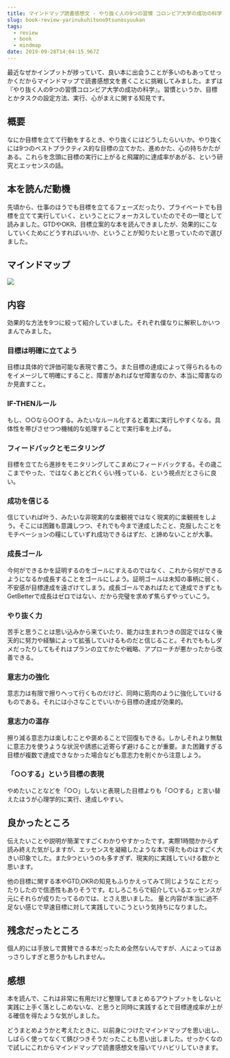 ```yaml
---
title: マインドマップ読書感想文 - やり抜く人の9つの習慣 コロンビア大学の成功の科学
slug: book-review-yarinukuhitono9tsunosyuukan
tags:
  - review
  - book
  - mindmap
date: 2019-09-28T14:04:15.967Z
---
```

最近なぜかインプットが捗っていて、良い本に出会うことが多いのもあってせっかくだからマインドマップで読書感想文を書くことに挑戦してみました。まずは『やり抜く人の9つの習慣コロンビア大学の成功の科学』。習慣というか、目標とかタスクの設定方法、実行、心がまえに関する知見です。

## 概要
なにか目標を立てて行動をするとき、やり抜くにはどうしたらいいか。やり抜くには9つのベストプラクティス的な目標の立てかた、進めかた、心の持ちかたがある。これらを念頭に目標の実行に上がると飛躍的に達成率があがる、という研究とエッセンスの話。

<AdCard asin="4799321137" title="やり抜く人の9つの習慣 コロンビア大学の成功の科学" image-url="https://images-na.ssl-images-amazon.com/images/I/51j3NbY%2BO0L._SX335_BO1,204,203,200_.jpg" date="2019-09-28" searchWords="やり抜く人の9つの習慣 コロンビア大学の成功の科学" />

## 本を読んだ動機
先頃から、仕事のほうでも目標を立てるフェーズだったり、プライベートでも目標を立てて実行していく、ということにフォーカスしていたのでその一環として読みました。GTDやOKR、目標立案的な本を読んできましたが、効果的にこなしていくためにどうすればいいか、ということが知りたいと思っていたので選びました。

## マインドマップ
![](https://lh3.googleusercontent.com/hJIPf8mUXwRbHJ3IlQg_FIVJf7V-N75MFBg4PrVFTVbhJGHMhQfMtDayrOPdcrdi3M8-vSmdQaCBrBrfwhLjPXoPxXvuw4euylTqlC-x0qiN0ZGd4xpKgo1CvCAh9aTnUBSNcHx4Dm2yZzqXxXe9y7xxt7nthQumyy2xb60MvXIQWnu-ZcC2NqbWKHbMZPkghgDa3_8tXjbRxNBZgNzeQ4SGQewQca-JvgbihsIWw_7Oiks0b-Mz3doCJPqijBP8Zh9wuOuiIEv7znk9oc5w44sXZtufr5oXvl0N6W7sKLt1HPHgYMeaJpAT4FECJZFxAd--rHAt1gCD5y1KoyJ59zHU-z7aL78bo_9iQLUhad2XkM5VIj2_zUg1LFt3JSpjKm9Zrj7YVX4bMAI9sAJd8cg019RayasdbBmCqwStWPwJGMM1zt9OHWsxAxxMQIsc0V4cP006u81GrFLE5tmhssEv2sCqu5Cui_R6d16IVt1UoUMcmKsnlI8f1Grlf5FcdzuxIFD0mYpo2xSiahrhnX8kBV-xgw0dNGo03kqTuglEd-EyUbSIjwxgHENZ-bhFFETcHARZQkVhJeNp_zTggWYdvyGqS-BlB2eNB5Pb5ROaXnEWWmtcDTLHJvgXK3srREwcpJ66O5Ji1EYrhOrIMUz98lRtxV3bUQtaHi7-VYPGe8q0JzGRv4KmpBVltoFcwmRtyIcCMOBLSiekewv4Ceb6qK_CzIFSoeDIhOc-rwSOrRQ=w1754-h1097-no)

## 内容
効果的な方法を9つに絞って紹介していました。それぞれ僕なりに解釈しかいつまんでみました。

### 目標は明確に立てよう
目標は具体的で評価可能な表現で書こう。また目標の達成によって得られるものをイメージして明確にすること、障害があればなぜ障害なのか、本当に障害なのか見直すこと。

### IF-THENルール
もし、○○なら○○する。みたいなルール化すると着実に実行しやすくなる。具体性を帯びさせつつ機械的な処理することで実行率を上げる。

### フィードバックとモニタリング
目標を立てたら進捗をモニタリングしてこまめにフィードバックする。その歳ここまでやった、ではなくあとどれくらい残っている、という視点だとさらに良い。

### 成功を信じる
信じていれば叶う、みたいな非現実的な楽観視ではなく現実的に楽観視をしよう。そこには困難も意識しつつ、それでも今まで達成したこと、克服したことをモチベーションの糧にしていずれ成功できるはずだ、と諦めないことが大事。

### 成長ゴール
今何ができるかを証明するのをゴールにすえるのではなく、これから何ができるようになるか成長することをゴールにしよう。証明ゴールは未知の事柄に弱く、不安感が目標達成を遠ざけてしまう。成長ゴールであればたとて達成できずともGetBetterで成長はゼロではない、だから完璧を求めず焦らずやっていこう。

### やり抜く力
苦手と思うことは思い込みから来ていたり、能力は生まれつきの固定ではなく後天的に努力や経験によって拡張していけるものだと信じること。それでももしダメだったりしてもそれはプランの立てかたや戦略、アプローチが悪かったから改善できる。

### 意志力の強化
意志力は有限で擦りへって行くものだけど、同時に筋肉のように強化していけるものである。それには小さなことでいいから目標の達成が効果的。

### 意志力の温存
擦り減る意志力は楽しむことや褒めることで回復もできる。しかしそれより無駄に意志力を使うような状況や誘惑に近寄らず避けることが重要。また困難すぎる目標が複数で達成できなかった場合なども意志力を削ぐから注意しよう。

### 「○○する」という目標の表現
やめたいことなどを「○○」しないと表現した目標よりも「○○する」と言い替えたほうが心理学的に実行、達成しやすい。

## 良かったところ
伝えたいことや説明が簡潔ですごくわかりやすかったです。実際1時間かからず読み終えた気がしますが、エッセンスを凝縮したような本で得たものはすごく大きい印象でした。また9つというのも多すぎず、現実的に実践していける数かと思います。

他の目標に関する本やGTD,OKRの知見もふりかえってみて同じようなことだったりしたので信憑性もありそうです。むしろこちらで紹介しているエッセンスが元にそれらが成りたってるのでは、とさえ思いました。
量と内容が本当に過不足ない感じで早速目標に対して実践していこうという気持ちになりました。

## 残念だったところ
個人的には手放しで賞賛できる本だったため全然ないんですが、人によってはあっさりしすぎと思うかもしれません。

## 感想
本を読んで、これは非常に有用だけど整理してまとめるアウトプットをしないと実践に上手く落としこめないな、と思うと同時に実践するとで目標達成率が上がる確信を得たような気がしました。

どうまとめようかと考えたときに、以前身につけたマインドマップを思い出し、しばらく使ってなくて錆びつきそうだったことも思い出しました。せっかくなので試しにこれからマインドマップで読書感想文を描いてリハビリしていきます。

<AdCard asin="4799321137" title="やり抜く人の9つの習慣 コロンビア大学の成功の科学" image-url="https://images-na.ssl-images-amazon.com/images/I/51j3NbY%2BO0L._SX335_BO1,204,203,200_.jpg" date="2019-09-28" searchWords="やり抜く人の9つの習慣 コロンビア大学の成功の科学" />
